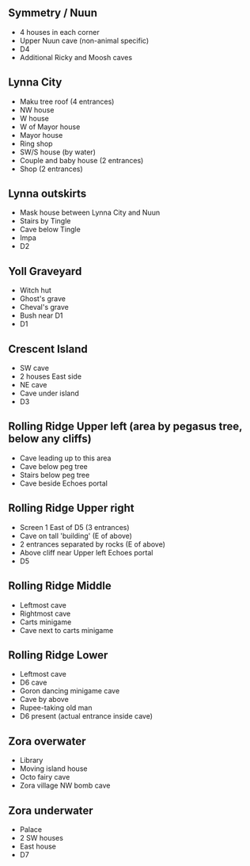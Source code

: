 ## Symmetry / Nuun
- 4 houses in each corner
- Upper Nuun cave (non-animal specific)
- D4
- Additional Ricky and Moosh caves

## Lynna City
- Maku tree roof (4 entrances)
- NW house
- W house
- W of Mayor house
- Mayor house
- Ring shop
- SW/S house (by water)
- Couple and baby house (2 entrances)
- Shop (2 entrances)

## Lynna outskirts
- Mask house between Lynna City and Nuun
- Stairs by Tingle
- Cave below Tingle
- Impa
- D2

## Yoll Graveyard
- Witch hut
- Ghost's grave
- Cheval's grave
- Bush near D1
- D1

## Crescent Island
- SW cave
- 2 houses East side
- NE cave
- Cave under island
- D3

## Rolling Ridge Upper left (area by pegasus tree, below any cliffs)
- Cave leading up to this area
- Cave below peg tree
- Stairs below peg tree
- Cave beside Echoes portal

## Rolling Ridge Upper right
- Screen 1 East of D5 (3 entrances)
- Cave on tall 'building' (E of above)
- 2 entrances separated by rocks (E of above)
- Above cliff near Upper left Echoes portal
- D5

## Rolling Ridge Middle
- Leftmost cave
- Rightmost cave
- Carts minigame
- Cave next to carts minigame

## Rolling Ridge Lower
- Leftmost cave
- D6 cave
- Goron dancing minigame cave
- Cave by above
- Rupee-taking old man
- D6 present (actual entrance inside cave)

## Zora overwater
- Library
- Moving island house
- Octo fairy cave
- Zora village NW bomb cave

## Zora underwater
- Palace
- 2 SW houses
- East house
- D7